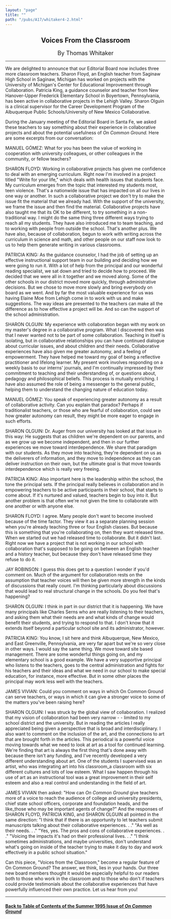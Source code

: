 ```yaml
---
layout: "page"
title: ""
path: "/pubs/A17/whitaker4-2.html"
---
```

<main>
<center><h2>
Voices From the Classroom</h2>
<font size="+1">By Thomas Whitaker</font>
</center><hr/>
We are delighted to announce that our Editorial Board now includes three
more classroom teachers. Sharon Floyd, an English teacher from Saginaw
High School in Saginaw, Michigan has worked on projects with the
University of Michigan's Center for Educational Improvement through
Collaboration. Patricia King, a guidance counselor and teacher from New
Hanover-Upper Frederick Elementary School in Boyertown, Pennsylvania, has
been active in collaborative projects in the Lehigh Valley. Sharon Olguin
is a clinical supervisor for the Career Development Program of the
Albuquerque Public Schools/University of New Mexico Collaborative.
<p>
During the January meeting of the Editorial Board in Santa Fe, we asked
these teachers to say something about their experience in collaborative
projects and about the potential usefulness of <i>On Common Ground.</i>
Here are some excerpts from our conversation:
</p><p>
MANUEL GÓMEZ: What for you has been the value of working in
cooperation with university colleagues, or other colleagues in the
community, or fellow teachers?
</p><p>
SHARON FLOYD: Working in collaborative projects has given me confidence to
deal with an emerging curriculum. Right now I'm involved in a project
titled "Write for your life," which deals with health issues that students
face. My curriculum emerges from the topic that interested my students
most, teen violence. That's a nationwide issue that has impacted on all
our lives in one way or another. In such a collaborative project we don't
try to make the issue fit the material that we already had. With the
support of the university, we frame the issue and then find the material.
Collaborative projects have also taught me that its OK to be different, to
try something in a non-traditional way. I might do the same thing three
different ways trying to reach all my students. They have also introduced
me to team teaching, and to working with people from outside the school.
That's another plus. We have also, because of collaboration, begun to work
with writing across the curriculum in science and math, and other people
on our staff now look to us to help them generate writing in various
classrooms.
</p><p>
PATRICIA KING: As the guidance counselor, I had the job of setting up an
effective instructional support team in our building and deciding how we
were going to run it. With a lot of help from the principal and our
wonderful reading specialist, we sat down and tried to decide how to
proceed. We decided that we were all in it together and we moved along.
Some of the other schools in our district moved more quickly, through
administrative decisions. But we chose to move more slowly and bring
everybody on board as we went. And by far the most valuable experience for
us was having Elaine Moe from Lehigh come in to work with us and make
suggestions. The way ideas are presented to the teachers can make all the
difference as to how effective a project will be. And so can the support
of the school administration.
</p><p>
SHARON OLGUIN: My experience with collaboration began with my work on my
master's degree in a collaborative program. What I discovered then was
that I never wanted not to be part of some collaboration. Teaching in
itself is isolating, but in collaborative relationships you can have
continued dialogue about curricular issues, and about children and their
needs. Collaborative experiences have also given me greater autonomy, and
a feeling of empowerment. They have helped me toward my goal of being a
reflective practitioner and lifelong learner. My present work involves
responding on a weekly basis to our interns' journals, and I'm continually
impressed by their commitment to teaching and their understanding of, or
questions about, pedagogy and philosophical beliefs. This process is
mutually enriching. I have also assumed the role of being a messenger to
the general public, helping them to understand the changing nature of
education today.
</p><p>
MANUEL GÓMEZ: You speak of experiencing greater autonomy as a result
of collaborative activity. Can you explain that paradox? Perhaps if
traditionalist teachers, or those who are fearful of collaboration, could
see how greater autonomy can result, they might be more eager to engage in
such efforts.
</p><p>
SHARON OLGUIN: Dr. Auger from our university has looked at that issue in
this way: He suggests that as children we're dependent on our parents, and
as we grow up we become independent, and then in our further experiences
we move toward interdependence. We share that paradigm with our students.
As they move into teaching, they're dependent on us as the deliverers of
information, and they move to independence as they can deliver instruction
on their own, but the ultimate goal is that move towards interdependence
which is really very freeing.
</p><p>
PATRICIA KING: Also important here is the leadership within the school,
the tone the principal sets. If the principal really believes in
collaboration and in empowering teachers to be active participants in
their school, that starts to come about. If it's nurtured and valued,
teachers begin to buy into it. But another problem is that often we're not
given the time to collaborate with one another or with anyone else.
</p><p>
SHARON FLOYD: I agree. Many people don't want to become involved because
of the time factor. They view it as a separate planning session when
you're already teaching three or four English classes. But because this is
something that you're collaborating on, then they want released time. When
we started out we had released time to collaborate. But it didn't last.
Right now we have a project that is not working in our school with
collaboration that's supposed to be going on between an English teacher
and a history teacher, but because they don't have released time they
refuse to do it.
</p><p>
JAY ROBINSON: I guess this does get to a question I wonder if you'd
comment on. Much of the argument for collaboration rests on the assumption
that teacher voices will then be given more strength in the kinds of
discussions that really count. I'm thinking particularly about discussions
that would lead to real structural change in the schools. Do you feel
that's happening?
</p><p>
SHARON OLGUIN: I think in part in our district that it is happening. We
have many principals like Charles Serns who are really listening to their
teachers, and asking them what their needs are and what kinds of change
would benefit their students, and trying to respond to that. I don't know
that it extends itself beyond a particular school site and its
administrator, however.
</p><p>
PATRICIA KING: You know, I sit here and think Albuquerque, New Mexico, and
East Greenville, Pennsylvania, are very far apart but we're so very close
in other ways. I would say the same thing. We move toward site based
management. There are some wonderful things going on, and my elementary
school is a good example. We have a very supportive principal who listens
to the teachers, goes to the central administration and fights for his
teachers and their ideas and what we need in our school to make special
education, for instance, more effective. But in some other places the
principal may work less well with the teachers.
</p><p>
JAMES VIVIAN: Could you comment on ways in which On Common Ground can
serve teachers, or ways in which it can give a stronger voice to some of
the matters you've been raising here?
</p><p>
SHARON OLGUIN: I was struck by the global view of collaboration. I
realized that my vision of collaboration had been very narrow - - limited
to my school district and the university. But in reading the articles I
really appreciated being given a perspective that is broad and
interdisciplinary. I also want to comment on the inclusion of the art, and
the connections to art that are brought forth in the articles. This
periodical is a powerful voice moving towards what we need   to look at
art as a tool for continued learning. We're finding that art is always the
first thing that's done away with because there isn't any funding, and
I've recently developed a very different understanding about art. One of
the students I supervised was an artist, who was integrating art into his
classroom_a classroom with six different cultures and lots of low esteem.
What I saw happen through his use of art as an instructional tool was a
great improvement in their self esteem and also a real control and
understanding in the field of art.
</p><p>
JAMES VIVIAN then asked: "How can <i>On Common Ground</i>  give teachers
more of a voice to reach the audience of college and university
presidents, chief state school officers, corporate and foundation heads,
and the like_those who may be important agents of change?" And the
responses of SHARON FLOYD, PATRICIA KING, and SHARON OLGUIN all pointed in
the same direction: "I think that if there is an opportunity to let
teachers submit manuscripts talking about their collaborative experiences.
. ." "As well as their needs. . ." "Yes, yes. The pros and cons of
collaborative experiences. . ." "Voicing the impacts it's had on their
professional lives. . ." "I think sometimes administrations, and maybe
universities, don't understand what's going on inside of the teacher
trying to make it day to day and work effectively in a public school
situation."
</p><p>
Can this piece, "Voices from the Classroom," become a regular feature of
On Common Ground? The answer, we think, lies in your hands. Our three new
board members thought it would be especially helpful to our readers   both
to those who work in the classroom and to those who don't   if teachers
could provide testimonials about the collaborative experiences that have
powerfully influenced their own practice. Let us hear from you! 
</p><hr/>
<h4><a href=".\">Back to
Table of Contents of the Summer 1995 Issue of <i>On Common
Ground</i></a>
</h4>
</main>